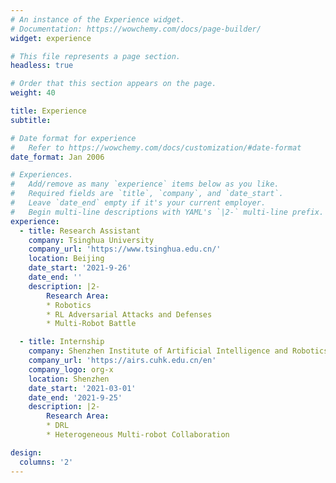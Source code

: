 ```yaml
---
# An instance of the Experience widget.
# Documentation: https://wowchemy.com/docs/page-builder/
widget: experience

# This file represents a page section.
headless: true

# Order that this section appears on the page.
weight: 40

title: Experience
subtitle:

# Date format for experience
#   Refer to https://wowchemy.com/docs/customization/#date-format
date_format: Jan 2006

# Experiences.
#   Add/remove as many `experience` items below as you like.
#   Required fields are `title`, `company`, and `date_start`.
#   Leave `date_end` empty if it's your current employer.
#   Begin multi-line descriptions with YAML's `|2-` multi-line prefix.
experience:
  - title: Research Assistant
    company: Tsinghua University
    company_url: 'https://www.tsinghua.edu.cn/'
    location: Beijing
    date_start: '2021-9-26'
    date_end: ''
    description: |2-
        Research Area:
        * Robotics
        * RL Adversarial Attacks and Defenses
        * Multi-Robot Battle

  - title: Internship
    company: Shenzhen Institute of Artificial Intelligence and Robotics for Society
    company_url: 'https://airs.cuhk.edu.cn/en'
    company_logo: org-x
    location: Shenzhen
    date_start: '2021-03-01'
    date_end: '2021-9-25'
    description: |2-
        Research Area:
        * DRL
        * Heterogeneous Multi-robot Collaboration

design:
  columns: '2'
---
```

